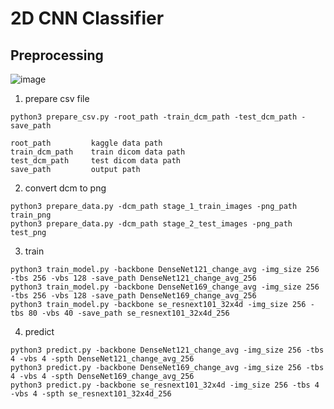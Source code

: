 # 2D CNN Classifier

## Preprocessing
![image](https://github.com/SeuTao/RSNA2019_1st_place_solution/blob/master/png/preprocessing.png)

1. prepare csv file

```
python3 prepare_csv.py -root_path -train_dcm_path -test_dcm_path -save_path

root_path         kaggle data path
train_dcm_path    train dicom data path
test_dcm_path     test dicom data path
save_path         output path
```

2. convert dcm to png

```
python3 prepare_data.py -dcm_path stage_1_train_images -png_path train_png
python3 prepare_data.py -dcm_path stage_2_test_images -png_path test_png
```

3. train

```
python3 train_model.py -backbone DenseNet121_change_avg -img_size 256 -tbs 256 -vbs 128 -save_path DenseNet121_change_avg_256
python3 train_model.py -backbone DenseNet169_change_avg -img_size 256 -tbs 256 -vbs 128 -save_path DenseNet169_change_avg_256
python3 train_model.py -backbone se_resnext101_32x4d -img_size 256 -tbs 80 -vbs 40 -save_path se_resnext101_32x4d_256
```

4. predict
```
python3 predict.py -backbone DenseNet121_change_avg -img_size 256 -tbs 4 -vbs 4 -spth DenseNet121_change_avg_256
python3 predict.py -backbone DenseNet169_change_avg -img_size 256 -tbs 4 -vbs 4 -spth DenseNet169_change_avg_256
python3 predict.py -backbone se_resnext101_32x4d -img_size 256 -tbs 4 -vbs 4 -spth se_resnext101_32x4d_256
```
